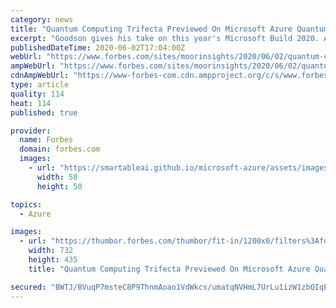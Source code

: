 ```yaml
---
category: news
title: "Quantum Computing Trifecta Previewed On Microsoft Azure Quantum At Build 202"
excerpt: "Goodson gives his take on this year's Microsoft Build 2020. Along with other announcements, Microsoft highlighted Azure Quantum."
publishedDateTime: 2020-06-02T17:04:00Z
webUrl: "https://www.forbes.com/sites/moorinsights/2020/06/02/quantum-computing-trifecta-previewed-on-microsoft-azure-quantum-at-build-202/"
ampWebUrl: "https://www.forbes.com/sites/moorinsights/2020/06/02/quantum-computing-trifecta-previewed-on-microsoft-azure-quantum-at-build-202/amp/"
cdnAmpWebUrl: "https://www-forbes-com.cdn.ampproject.org/c/s/www.forbes.com/sites/moorinsights/2020/06/02/quantum-computing-trifecta-previewed-on-microsoft-azure-quantum-at-build-202/amp/"
type: article
quality: 114
heat: 114
published: true

provider:
  name: Forbes
  domain: forbes.com
  images:
    - url: "https://smartableai.github.io/microsoft-azure/assets/images/organizations/forbes.com-50x50.jpg"
      width: 50
      height: 50

topics:
  - Azure

images:
  - url: "https://thumbor.forbes.com/thumbor/fit-in/1200x0/filters%3Aformat%28jpg%29/https%3A%2F%2Fspecials-images.forbesimg.com%2Fimageserve%2F5ed684ac10716f0007411961%2F0x0.jpg"
    width: 732
    height: 435
    title: "Quantum Computing Trifecta Previewed On Microsoft Azure Quantum At Build 202"

secured: "BWTJ/BVuqP7msteC8P9ThnmAoao1VdWkcs/umatqNVHmL7UrLu1izW1zbQIqEoY12eg7q0IHlBsPZJzamirfg3EL9Q9ZFtzv8eNIKDVkY1j/BfwIK5I0+ACEn9A5LFTKfDypH9991xohPx4VNHMpi+QibNAMc9wOQ4bLnDUfCEq5x1Jpb3qUPAtu25VS7O9CJxb3tLemxoeMv20xwky6+7VCKxdclT2t0J4/5zYvABCho1pXIKf+Pu89rqof6ynNuBQh3e4bXwRfykjWqwCW4A5lbgkz3PtB7ho2LUHqdTTsoWRtAsXGd52zo5MPcj9gfQUf4SQLpHaP5Jp+PsU6YwLm6Hbj11UKcKMc20XVltamLhEwi6JzVpEjYzooi7GBj2tvcHSUb0Wph0Rp0nY3dET0VtY5WVaO95v/xzfj+SCXucXBtfLV27oZQyPJJMnLsTjs1pCbm82GX1Wuo/DtjVu2whl5tzHSEcskUFRNE9Q=;pC1/w3p6diJ+JhncwucWrQ=="
---
```


